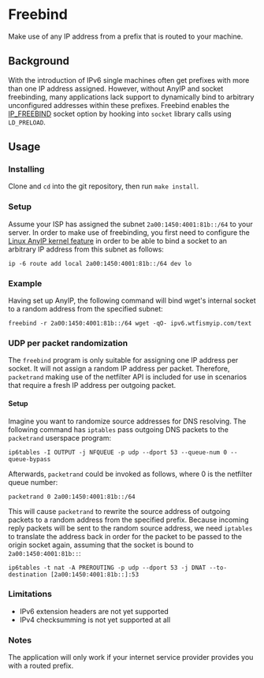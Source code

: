 # Freebind
Make use of any IP address from a prefix that is routed to your machine.

## Background
With the introduction of IPv6 single machines often get prefixes with more than one IP address assigned. However, without AnyIP and socket freebinding, many applications lack support to dynamically bind to arbitrary unconfigured addresses within these prefixes. Freebind enables the [IP\_FREEBIND](http://man7.org/linux/man-pages/man7/ip.7.html) socket option by hooking into `socket` library calls using `LD_PRELOAD`.

## Usage
### Installing
Clone and `cd` into the git repository, then run `make install`.
### Setup
Assume your ISP has assigned the subnet `2a00:1450:4001:81b::/64` to your server. In order to make use of freebinding, you first need to configure the [Linux AnyIP kernel feature](https://git.kernel.org/cgit/linux/kernel/git/torvalds/linux.git/commit/?id=ab79ad14a2d51e95f0ac3cef7cd116a57089ba82) in order to be able to bind a socket to an arbitrary IP address from this subnet as follows:

```
ip -6 route add local 2a00:1450:4001:81b::/64 dev lo
```

### Example
Having set up AnyIP, the following command will bind wget's internal socket to a random address from the specified subnet:
```
freebind -r 2a00:1450:4001:81b::/64 wget -qO- ipv6.wtfismyip.com/text
```

### UDP per packet randomization
The `freebind` program is only suitable for assigning one IP address per socket. It will not assign a random IP address per packet. Therefore, `packetrand` making use of the netfilter API is included for use in scenarios that require a fresh IP address per outgoing packet.

#### Setup
Imagine you want to randomize source addresses for DNS resolving. The following command has `iptables` pass outgoing DNS packets to the `packetrand` userspace program:
```
ip6tables -I OUTPUT -j NFQUEUE -p udp --dport 53 --queue-num 0 --queue-bypass
```
Afterwards, `packetrand` could be invoked as follows, where 0 is the netfilter queue number:
```
packetrand 0 2a00:1450:4001:81b::/64
```
This will cause `packetrand` to rewrite the source address of outgoing packets to a random address from the specified prefix. Because incoming reply packets will be sent to the random source address, we need `iptables` to translate the address back in order for the packet to be passed to the origin socket again, assuming that the socket is bound to `2a00:1450:4001:81b::`:
```
ip6tables -t nat -A PREROUTING -p udp --dport 53 -j DNAT --to-destination [2a00:1450:4001:81b::]:53
```

### Limitations
- IPv6 extension headers are not yet supported
- IPv4 checksumming is not yet supported at all

### Notes
The application will only work if your internet service provider provides you with a routed prefix.
